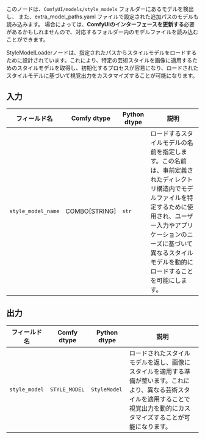 このノードは、`ComfyUI/models/style_models` フォルダーにあるモデルを検出し、
また、extra_model_paths.yaml ファイルで設定された追加パスのモデルも読み込みます。
場合によっては、**ComfyUIのインターフェースを更新する**必要があるかもしれませんので、対応するフォルダー内のモデルファイルを読み込むことができます。

StyleModelLoaderノードは、指定されたパスからスタイルモデルをロードするために設計されています。これにより、特定の芸術スタイルを画像に適用するためのスタイルモデルを取得し、初期化するプロセスが容易になり、ロードされたスタイルモデルに基づいて視覚出力をカスタマイズすることが可能になります。

## 入力

| フィールド名          | Comfy dtype     | Python dtype | 説明                                                                                   |
|----------------------|-----------------|--------------|---------------------------------------------------------------------------------------|
| `style_model_name`   | COMBO[STRING] | `str`        | ロードするスタイルモデルの名前を指定します。この名前は、事前定義されたディレクトリ構造内でモデルファイルを特定するために使用され、ユーザー入力やアプリケーションのニーズに基づいて異なるスタイルモデルを動的にロードすることを可能にします。 |

## 出力

| フィールド名     | Comfy dtype   | Python dtype  | 説明                                                                                   |
|-----------------|---------------|---------------|---------------------------------------------------------------------------------------|
| `style_model`   | `STYLE_MODEL` | `StyleModel`  | ロードされたスタイルモデルを返し、画像にスタイルを適用する準備が整います。これにより、異なる芸術スタイルを適用することで視覚出力を動的にカスタマイズすることが可能になります。 |
